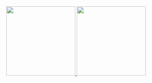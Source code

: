   <div align="center">
    <a href="https://github.com/LuanHMA">
    <img height="180em" src="https://github-readme-stats.vercel.app/api?username=LuanHMA&show_icons=true&theme=dracula&include_all_commits=true&count_private=true"/>
    <img height="180em" src="https://github-readme-stats.vercel.app/api/top-langs/?username=LuanHMA&layout=compact&langs_count=7&theme=dracula"/>
  </div>


